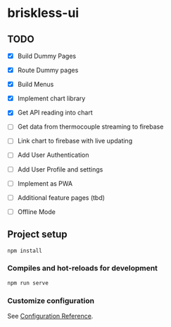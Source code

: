 # briskless-ui

## TODO
- [x] Build Dummy Pages
- [x] Route Dummy pages
- [x] Build Menus
- [x] Implement chart library
- [x] Get API reading into chart
- [ ] Get data from thermocouple streaming to firebase
- [ ] Link chart to firebase with live updating 
- [ ] Add User Authentication
- [ ] Add User Profile and settings
- [ ] Implement as PWA
- [ ] Additional feature pages (tbd)
- [ ] Offline Mode
    
    


## Project setup
```
npm install
```

### Compiles and hot-reloads for development
```
npm run serve
```


### Customize configuration
See [Configuration Reference](https://cli.vuejs.org/config/).
